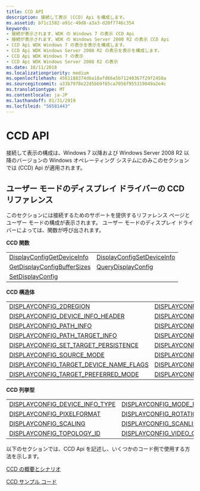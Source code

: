 ```yaml
---
title: CCD API
description: 接続して表示 (CCD) Api を構成します。
ms.assetid: b71c1582-a91c-49d8-a3a3-d20f7746c354
keywords:
- 接続が表示されます、WDK の Windows 7 の表示 CCD Api
- 接続が表示されます、WDK の Windows Server 2008 R2 の表示 CCD Api
- CCD Api WDK Windows 7 の表示を表示を構成します。
- CCD Api WDK Windows Server 2008 R2 の表示を表示を構成します。
- CCD Api WDK Windows 7 の表示
- CCD Api WDK Windows Server 2008 R2 の表示
ms.date: 10/11/2018
ms.localizationpriority: medium
ms.openlocfilehash: 4561188374d6a18afd66a5b71240367f29f2458a
ms.sourcegitcommit: a33b7978e22d5bb9f65ca7056f955319049a2e4c
ms.translationtype: MT
ms.contentlocale: ja-JP
ms.lasthandoff: 01/31/2019
ms.locfileid: "56581443"
---
```

# <a name="ccd-apis"></a>CCD API


接続して表示の構成は、Windows 7 以降および Windows Server 2008 R2 以降のバージョンの Windows オペレーティング システムにのみこのセクションでは (CCD) Api が適用されます。

## <a name="ccd-reference-for-user-mode-display-drivers"></a>ユーザー モードのディスプレイ ドライバーの CCD リファレンス

このセクションには接続するためのサポートを提供するリファレンス ページとユーザー モードの構成が表示されます。 ユーザー モードのディスプレイ ドライバーによっては、関数が呼び出されます。


**CCD 関数**

|||
|:--|:--|
|[DisplayConfigGetDeviceInfo](https://docs.microsoft.com/windows/desktop/api/winuser/nf-winuser-displayconfiggetdeviceinfo)|[DisplayConfigSetDeviceInfo](https://docs.microsoft.com/windows/desktop/api/winuser/nf-winuser-displayconfigsetdeviceinfo)|
|[GetDisplayConfigBufferSizes](https://docs.microsoft.com/windows/desktop/api/winuser/nf-winuser-getdisplayconfigbuffersizes)|[QueryDisplayConfig](https://docs.microsoft.com/windows/desktop/api/winuser/nf-winuser-querydisplayconfig)|
|[SetDisplayConfig](https://docs.microsoft.com/windows/desktop/api/winuser/nf-winuser-setdisplayconfig)||

 
**CCD 構造体**

|||
|:--|:--|
|[DISPLAYCONFIG_2DREGION](https://docs.microsoft.com/windows/desktop/api/wingdi/ns-wingdi-displayconfig_2dregion)|[DISPLAYCONFIG_ADAPTER_NAME](https://docs.microsoft.com/windows/desktop/api/wingdi/ns-wingdi-displayconfig_adapter_name)|
|[DISPLAYCONFIG_DEVICE_INFO_HEADER](https://docs.microsoft.com/windows/desktop/api/wingdi/ns-wingdi-displayconfig_device_info_header)|[DISPLAYCONFIG_MODE_INFO](https://docs.microsoft.com/windows/desktop/api/wingdi/ns-wingdi-displayconfig_mode_info)|
|[DISPLAYCONFIG_PATH_INFO](https://docs.microsoft.com/windows/desktop/api/wingdi/ns-wingdi-displayconfig_path_info)|[DISPLAYCONFIG_PATH_SOURCE_INFO](https://docs.microsoft.com/windows/desktop/api/wingdi/ns-wingdi-displayconfig_path_source_info)|
|[DISPLAYCONFIG_PATH_TARGET_INFO](https://docs.microsoft.com/windows/desktop/api/wingdi/ns-wingdi-displayconfig_path_target_info)|[DISPLAYCONFIG_RATIONAL](https://docs.microsoft.com/windows/desktop/api/wingdi/ns-wingdi-displayconfig_rational)|
|[DISPLAYCONFIG_SET_TARGET_PERSISTENCE](https://docs.microsoft.com/windows/desktop/api/wingdi/ns-wingdi-displayconfig_set_target_persistence)|[DISPLAYCONFIG_SOURCE_DEVICE_NAME](https://docs.microsoft.com/windows/desktop/api/wingdi/ns-wingdi-displayconfig_source_device_name)|
|[DISPLAYCONFIG_SOURCE_MODE](https://docs.microsoft.com/windows/desktop/api/wingdi/ns-wingdi-displayconfig_source_mode)|[DISPLAYCONFIG_TARGET_DEVICE_NAME](https://docs.microsoft.com/windows/desktop/api/wingdi/ns-wingdi-displayconfig_target_device_name)|
|[DISPLAYCONFIG_TARGET_DEVICE_NAME_FLAGS](https://docs.microsoft.com/windows/desktop/api/wingdi/ns-wingdi-displayconfig_target_device_name_flags)|[DISPLAYCONFIG_TARGET_MODE](https://docs.microsoft.com/windows/desktop/api/wingdi/ns-wingdi-displayconfig_target_mode)|
|[DISPLAYCONFIG_TARGET_PREFERRED_MODE](https://docs.microsoft.com/windows/desktop/api/wingdi/ns-wingdi-displayconfig_target_preferred_mode)|[DISPLAYCONFIG_VIDEO_SIGNAL_INFO](https://docs.microsoft.com/windows/desktop/api/wingdi/ns-wingdi-displayconfig_video_signal_info)|

 
**CCD 列挙型**

|||
|:--|:--|
|[DISPLAYCONFIG_DEVICE_INFO_TYPE](https://docs.microsoft.com/windows/desktop/api/wingdi/ne-wingdi-displayconfig_device_info_type)|[DISPLAYCONFIG_MODE_INFO_TYPE](https://docs.microsoft.com/windows/desktop/api/wingdi/ne-wingdi-displayconfig_mode_info_type)|
|[DISPLAYCONFIG_PIXELFORMAT](https://docs.microsoft.com/windows/desktop/api/wingdi/ne-wingdi-displayconfig_pixelformat)|[DISPLAYCONFIG_ROTATION](https://docs.microsoft.com/windows/desktop/api/wingdi/ne-wingdi-displayconfig_rotation)|
|[DISPLAYCONFIG_SCALING](https://docs.microsoft.com/windows/desktop/api/wingdi/ne-wingdi-displayconfig_scaling)|[DISPLAYCONFIG_SCANLINE_ORDERING](https://docs.microsoft.com/windows/desktop/api/wingdi/ne-wingdi-displayconfig_scanline_ordering)|
|[DISPLAYCONFIG_TOPOLOGY_ID](https://docs.microsoft.com/windows/desktop/api/wingdi/ne-wingdi-displayconfig_topology_id)|[DISPLAYCONFIG_VIDEO_OUTPUT_TECHNOLOGY](https://docs.microsoft.com/windows/desktop/api/wingdi/ne-wingdi-displayconfig_video_output_technology)|


以下のセクションでは、CCD Api を記述し、いくつかのコード例で使用する方法を示します。

[CCD の概要とシナリオ](ccd-summaries-and-scenarios.md)

[CCD サンプル コード](ccd-example-code.md)

 

 





